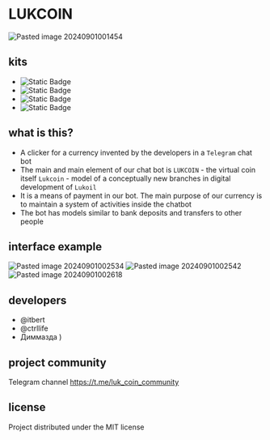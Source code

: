 # LUKCOIN

![Pasted image 20240901001454](https://github.com/user-attachments/assets/505edc17-fee6-4e62-9ea8-cd209c224137)

## kits
- ![Static Badge](https://img.shields.io/badge/engine-python-red) 
- ![Static Badge](https://img.shields.io/badge/lib-aiogram%203.x-blue)
- ![Static Badge](https://img.shields.io/badge/sql-nosql-yellow)
- ![Static Badge](https://img.shields.io/badge/license-MIT-white)

## what is this?
- A clicker for a currency invented by the developers in a `Telegram` chat bot
- The main and main element of our chat bot is `LUKCOIN` - the virtual coin itself
`Lukcoin` - model of a conceptually new branches in digital development of `Lukoil`
- It is a means of payment in our bot. The main purpose of our currency is to maintain a system of activities inside the chatbot
- The bot has models similar to bank deposits and transfers to other people

## interface example
![Pasted image 20240901002534](https://github.com/user-attachments/assets/21d16ce1-dabf-4960-b91f-c41b8c428518)
![Pasted image 20240901002542](https://github.com/user-attachments/assets/8cfbfc41-9174-4c07-ac06-1c39f9f85061)
![Pasted image 20240901002618](https://github.com/user-attachments/assets/e09f9972-915e-4dda-a745-ce2c649c236e)


## developers
- @itbert
- @ctrllife
- Диммазда )

## project community
Telegram channel
https://t.me/luk_coin_community

## license
Project distributed under the MIT license
